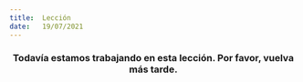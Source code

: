 ```yaml
---
title:  Lección
date:   19/07/2021
---
```


### <center>Todavía estamos trabajando en esta lección. Por favor, vuelva más tarde.</center>